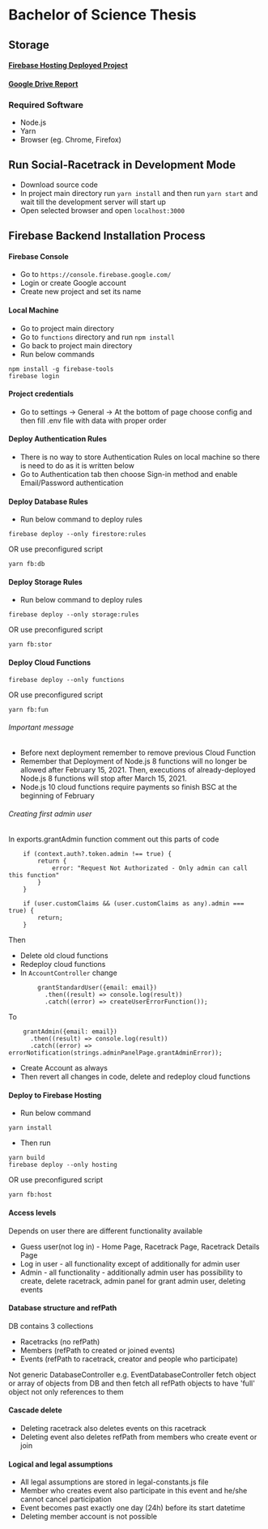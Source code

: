 # Bachelor of Science Thesis

## Storage
#### [Firebase Hosting Deployed Project](https://social-racetrack.web.app/)
#### [Google Drive Report](https://drive.google.com/open?id=1QU418ihDzM2fBo6UxbA8GqxavGlbpZGK)

### Required Software
* Node.js
* Yarn 
* Browser (eg. Chrome, Firefox)

## Run Social-Racetrack in Development Mode
* Download source code
* In project main directory run `yarn install` and then run `yarn start` and wait till the development server will start up
* Open selected browser and open `localhost:3000`

## Firebase Backend Installation Process

#### Firebase Console 
* Go to `https://console.firebase.google.com/`
* Login or create Google account
* Create new project and set its name

#### Local Machine
* Go to project main directory 
* Go to `functions` directory and run `npm install`
* Go back to project main directory
* Run below commands
```
npm install -g firebase-tools
firebase login
``` 

#### Project credentials 
* Go to settings -> General -> At the bottom of page choose config and then fill .env file 
with data with proper order

#### Deploy Authentication Rules
* There is no way to store Authentication Rules on local machine so there is need to do as it is written below
* Go to Authentication tab then choose Sign-in method and enable Email/Password authentication

#### Deploy Database Rules
* Run below command to deploy rules
```
firebase deploy --only firestore:rules
```
OR use preconfigured script
```
yarn fb:db
```

#### Deploy Storage Rules
* Run below command to deploy rules
```
firebase deploy --only storage:rules
```
OR use preconfigured script
```
yarn fb:stor
```

#### Deploy Cloud Functions
```
firebase deploy --only functions
```
OR use preconfigured script
```
yarn fb:fun
```

###### Important message
* Before next deployment remember to remove previous Cloud Function
* Remember that Deployment of Node.js 8 functions will no longer be allowed after 
February 15, 2021. Then, executions of already-deployed Node.js 8 functions 
will stop after March 15, 2021.
* Node.js 10 cloud functions require payments so finish BSC at the beginning of February

###### Creating first admin user
In exports.grantAdmin function comment out this parts of code
```
    if (context.auth?.token.admin !== true) {
        return {
            error: "Request Not Authorizated - Only admin can call this function"
        }
    }
```
```
    if (user.customClaims && (user.customClaims as any).admin === true) {
        return;
    }
```
Then 
* Delete old cloud functions
* Redeploy cloud functions
* In `AccountController` change
```
        grantStandardUser({email: email})
          .then((result) => console.log(result))
          .catch((error) => createUserErrorFunction());
```
To
```
    grantAdmin({email: email})
      .then((result) => console.log(result))
      .catch((error) => errorNotification(strings.adminPanelPage.grantAdminError));
```
* Create Account as always
* Then revert all changes in code, delete and redeploy cloud functions

#### Deploy to Firebase Hosting
* Run below command
```
yarn install
```
* Then run
```
yarn build
firebase deploy --only hosting
```
OR use preconfigured script
```
yarn fb:host
```

#### Access levels
Depends on user there are different functionality available
* Guess user(not log in) - Home Page, Racetrack Page, Racetrack Details Page
* Log in user - all functionality except of additionally for admin user
* Admin - all functionality - additionally admin user has possibility 
to create, delete racetrack, admin panel for grant admin user, deleting events

#### Database structure and refPath
DB contains 3 collections
* Racetracks (no refPath)
* Members (refPath to created or joined events)
* Events (refPath to racetrack, creator and people who participate)

Not generic DatabaseController e.g. EventDatabaseController fetch object 
or array of objects from DB and then fetch all refPath objects to have 'full' object
not only references to them 

#### Cascade delete 
* Deleting racetrack also deletes events on this racetrack
* Deleting event also deletes refPath from members who create event or join

#### Logical and legal assumptions
* All legal assumptions are stored in legal-constants.js file
* Member who creates event also participate in this event and he/she cannot 
cancel participation
* Event becomes past exactly one day (24h) before its start datetime
* Deleting member account is not possible
